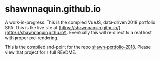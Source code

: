 # shawnnaquin.github.io

A work-in-progress. This is the compiled VueJS, data-driven 2018 portfolio SPA. This is the live site at [https://shawnnaquin.githu.io/](https://shawnnaquin.githu.io/). Eventually this will re-direct to a real host with proper pre-rendering.

This is the compiled end-point for the repo [shawn-portfolio-2018](https://github.com/shawnnaquin/shawn-portfolio-2018). Please view that project for a full README.
